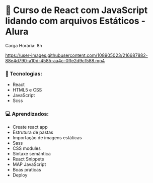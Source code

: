 # 🚀 Curso de React com JavaScript lidando com arquivos Estáticos - Alura

Carga Horária: 8h

https://user-images.githubusercontent.com/108905023/216687882-88e4d790-a10d-4585-aa4c-0ffe2d9cf588.mp4

### 🔧 Tecnologias:
- React
- HTML5 e CSS
- JavaScript
- Scss
### 💻 Aprendizados:
- Create react app
- Estrutura de pastas 
- Importação de imagens estáticas
- Sass
- CSS modules
- Sintaxe semântica
- React Snippets
- MAP JavaScript
- Boas praticas 
- Deploy
